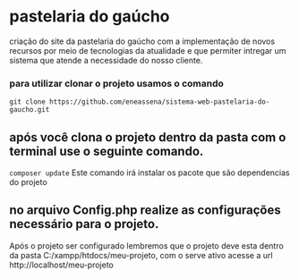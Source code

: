 # pastelaria do gaúcho
criação do site da pastelaria do gaúcho com a implementação de novos recursos por meio de tecnologias da atualidade e que permiter intregar um sistema que atende a necessidade do nosso cliente.

### para utilizar clonar o projeto usamos o comando
`git clone https://github.com/eneassena/sistema-web-pastelaria-do-gaucho.git`
 ## após você clona o projeto dentro da pasta com o terminal use o seguinte comando.
 `composer update`
  Este comando irá instalar os pacote que são dependencias do projeto
  
## no arquivo Config.php realize as configurações necessário para o projeto.

Após o projeto ser configurado lembremos que o projeto deve esta dentro da pasta C:/xampp/htdocs/meu-projeto, com o serve ativo acesse a url http://localhost/meu-projeto

